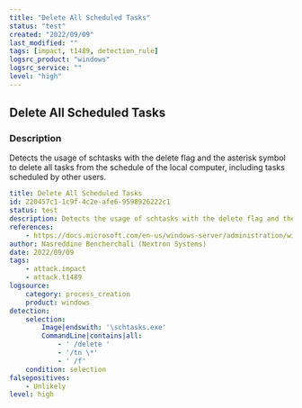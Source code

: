 ```yaml
---
title: "Delete All Scheduled Tasks"
status: "test"
created: "2022/09/09"
last_modified: ""
tags: [impact, t1489, detection_rule]
logsrc_product: "windows"
logsrc_service: ""
level: "high"
---
```


## Delete All Scheduled Tasks

### Description

Detects the usage of schtasks with the delete flag and the asterisk symbol to delete all tasks from the schedule of the local computer, including tasks scheduled by other users.

```yml
title: Delete All Scheduled Tasks
id: 220457c1-1c9f-4c2e-afe6-9598926222c1
status: test
description: Detects the usage of schtasks with the delete flag and the asterisk symbol to delete all tasks from the schedule of the local computer, including tasks scheduled by other users.
references:
    - https://docs.microsoft.com/en-us/windows-server/administration/windows-commands/schtasks-delete
author: Nasreddine Bencherchali (Nextron Systems)
date: 2022/09/09
tags:
    - attack.impact
    - attack.t1489
logsource:
    category: process_creation
    product: windows
detection:
    selection:
        Image|endswith: '\schtasks.exe'
        CommandLine|contains|all:
            - ' /delete '
            - '/tn \*'
            - ' /f'
    condition: selection
falsepositives:
    - Unlikely
level: high

```
